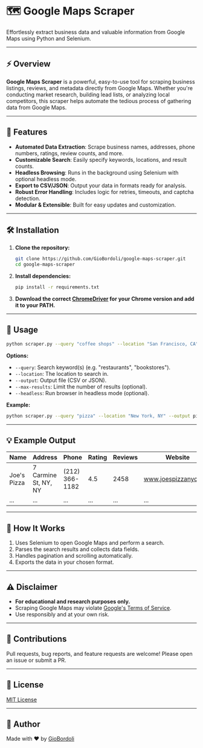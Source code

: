# 🗺️ Google Maps Scraper

Effortlessly extract business data and valuable information from Google Maps using Python and Selenium.

---

## ⚡ Overview

**Google Maps Scraper** is a powerful, easy-to-use tool for scraping business listings, reviews, and metadata directly from Google Maps. Whether you're conducting market research, building lead lists, or analyzing local competitors, this scraper helps automate the tedious process of gathering data from Google Maps.

---

## 🚀 Features

- **Automated Data Extraction**: Scrape business names, addresses, phone numbers, ratings, review counts, and more.
- **Customizable Search**: Easily specify keywords, locations, and result counts.
- **Headless Browsing**: Runs in the background using Selenium with optional headless mode.
- **Export to CSV/JSON**: Output your data in formats ready for analysis.
- **Robust Error Handling**: Includes logic for retries, timeouts, and captcha detection.
- **Modular & Extensible**: Built for easy updates and customization.

---

## 🛠️ Installation

1. **Clone the repository:**
   ```bash
   git clone https://github.com/GioBordoli/google-maps-scraper.git
   cd google-maps-scraper
   ```

2. **Install dependencies:**
   ```bash
   pip install -r requirements.txt
   ```

3. **Download the correct [ChromeDriver](https://sites.google.com/chromium.org/driver/) for your Chrome version and add it to your PATH.**

---

## 🚦 Usage

```bash
python scraper.py --query "coffee shops" --location "San Francisco, CA" --output results.csv
```

**Options:**
- `--query`: Search keyword(s) (e.g. "restaurants", "bookstores").
- `--location`: The location to search in.
- `--output`: Output file (CSV or JSON).
- `--max-results`: Limit the number of results (optional).
- `--headless`: Run browser in headless mode (optional).

**Example:**
```bash
python scraper.py --query "pizza" --location "New York, NY" --output pizza_ny.csv --max-results 50 --headless
```

---

## 💡 Example Output

| Name              | Address                   | Phone         | Rating | Reviews | Website               |
|-------------------|--------------------------|---------------|--------|---------|-----------------------|
| Joe's Pizza       | 7 Carmine St, NY, NY     | (212) 366-1182| 4.5    | 2458    | www.joespizzanyc.com  |
| ...               | ...                      | ...           | ...    | ...     | ...                   |

---

## 🧩 How It Works

1. Uses Selenium to open Google Maps and perform a search.
2. Parses the search results and collects data fields.
3. Handles pagination and scrolling automatically.
4. Exports the data in your chosen format.

---

## ⚠️ Disclaimer

- **For educational and research purposes only.**
- Scraping Google Maps may violate [Google's Terms of Service](https://developers.google.com/maps/terms).
- Use responsibly and at your own risk.

---

## 🤝 Contributions

Pull requests, bug reports, and feature requests are welcome! Please open an issue or submit a PR.

---

## 📄 License

[MIT License](LICENSE)

---

## 👤 Author

Made with ❤️ by [GioBordoli](https://github.com/GioBordoli)
